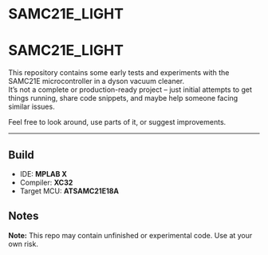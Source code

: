 # SAMC21E_LIGHT
# SAMC21E_LIGHT

  This repository contains some early tests and experiments with the SAMC21E microcontroller in a dyson vacuum cleaner.  
It’s not a complete or production-ready project – just initial attempts to get things running, share code snippets, and maybe help someone facing similar issues.  

Feel free to look around, use parts of it, or suggest improvements.  

---
## Build

- IDE: **MPLAB X**
- Compiler: **XC32**
- Target MCU: **ATSAMC21E18A**

## Notes


**Note:** This repo may contain unfinished or experimental code. Use at your own risk.  
